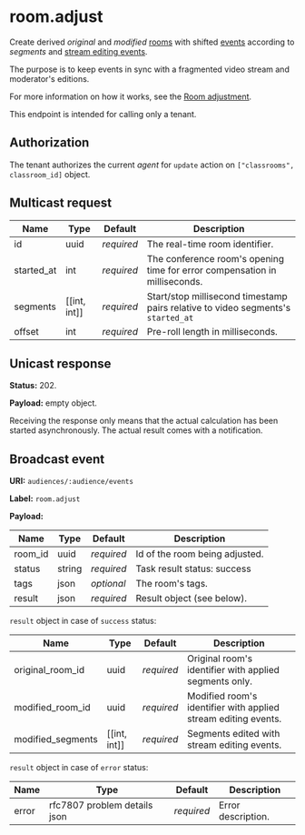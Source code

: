 # room.adjust

Create derived _original_ and _modified_ [rooms](../room.md#room) with shifted
[events](../event.md#event) according to _segments_ and
[stream editing events](../event.md#stream-editing-events).

The purpose is to keep events in sync with a fragmented video stream and moderator's editions.

For more information on how it works, see the [Room adjustment](../../impl/room_adjustment.md).

This endpoint is intended for calling only a tenant.

## Authorization

The tenant authorizes the current _agent_ for `update` action on `["classrooms", classroom_id]` object.

## Multicast request

Name       | Type         | Default    | Description
---------- | ------------ | ---------- | --------------------------------------------------------
id         | uuid         | _required_ | The real-time room identifier.
started_at | int          | _required_ | The conference room's opening time for error compensation in milliseconds.
segments   | [[int, int]] | _required_ | Start/stop millisecond timestamp pairs relative to video segments's `started_at`
offset     | int          | _required_ | Pre-roll length in milliseconds.

## Unicast response

**Status:** 202.

**Payload:** empty object.

Receiving the response only means that the actual calculation has been started asynchronously.
The actual result comes with a notification.

## Broadcast event

**URI:** `audiences/:audience/events`

**Label:** `room.adjust`

**Payload:**

Name    | Type   | Default    | Description
------- | ------ | ---------- | -----------------------------------
room_id | uuid   | _required_ | Id of the room being adjusted.
status  | string | _required_ | Task result status: success | error.
tags    | json   | _optional_ | The room's tags.
result  | json   | _required_ | Result object (see below).

`result` object in case of `success` status:

Name              | Type         | Default    | Description
----------------- | ------------ | ---------- | ---------------------------------
original_room_id  | uuid         | _required_ | Original room's identifier with applied segments only.
modified_room_id  | uuid         | _required_ | Modified room's identifier with applied stream editing events.
modified_segments | [[int, int]] | _required_ | Segments edited with stream editing events.

`result` object in case of `error` status:

Name  | Type                         | Default    | Description
----- | ---------------------------- | ---------- | ---------------------------------
error | rfc7807 problem details json | _required_ | Error description.
